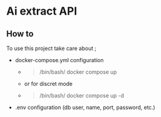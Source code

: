 # Ai extract API

  

## How to

  

To use this project take care about ;

- docker-compose.yml configuration
	- > /bin/bash/ docker compose  up 
	- or for discret mode
	- > /bin/bash/ docker compose  up -d  

- .env configuration (db user, name, port, password, etc.)

